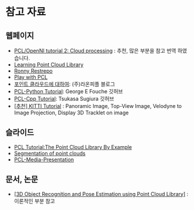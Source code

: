 # 참고 자료

## 웹페이지

* [PCL/OpenNI tutorial 2: Cloud processing](http://robotica.unileon.es/index.php/PhD-3D-Object-Tracking) : 추천, 많은 부분을 참고 번역 하였습니다. 
* [Learning Point Cloud Library](http://lang.sist.chukyo-u.ac.jp/classes/PCL/)
* [Ronny Restrepo](http://ronny.rest/tutorials/module/pointclouds_01/point_cloud_data/)
* [Play with PCL](http://robonchu.hatenablog.com/entry/2018/03/04/195535)
* [포인트 클라우드에 대하여](https://blog.naver.com/PostList.nhn?blogId=laonple&from=postList&categoryNo=41#): \(주\)라온피플 블로그
* [PCL-Python Tutorial](https://github.com/georgeerol/RoboticPerception): George E Fouche 깃허브
* [PCL-Cpp Tutorial](https://github.com/UnaNancyOwen/Tutorials): Tsukasa Sugiura 깃허브
* [\[추천\] KITTI Tutorial](https://github.com/windowsub0406/KITTI_Tutorial) : Panoramic Image, Top-View Image, Velodyne to Image Projection, Display 3D Tracklet on image

## 슬라이드

* [PCL Tutorial:The Point Cloud Library By Example](http://www.jeffdelmerico.com/wp-content/uploads/2014/03/pcl_tutorial.pdf)
* [Segmentation of point clouds](http://fgg-web.fgg.uni-lj.si/~/alisec/ISPRS_SS_2007/gradivo/ISPRS_SS2007/doc/PRESENTATIONS-LECTURES/5_Georg%20Vosselman/vosselman_01_segmentation.pdf)
* [PCL-Media-Presentation](http://www.pointclouds.org/media/)

## 문서, 논문

* [\[3D Object Recognition and Pose Estimation using Point Cloud Library\]](https://drive.google.com/file/d/1QtQTlm3_FiOdBslbtMAubVMyd2Bjofl1/view?fbclid=IwAR0NZfTAvfSwg_X_Flx5Uhg5GMLRaNFdgKU6PZRsHuskc95Sd2ErAKLg4LM) : 이론적인 부분 참고 

